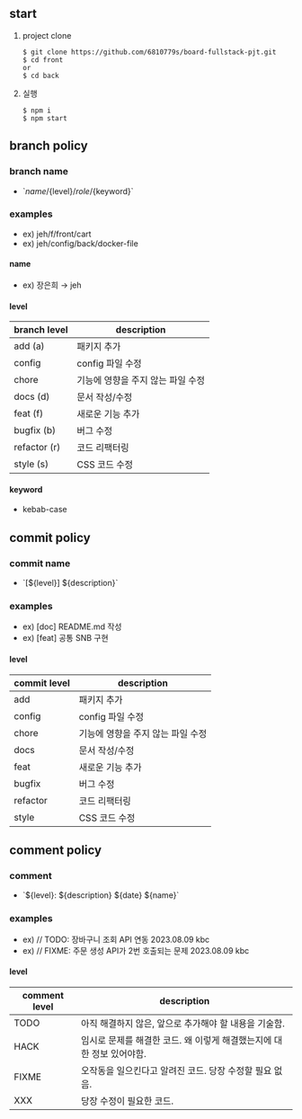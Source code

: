 ## start

1. project clone

    ```
    $ git clone https://github.com/6810779s/board-fullstack-pjt.git
    $ cd front
    or
    $ cd back
    ```

2. 실행
    ```
    $ npm i
    $ npm start
    ```

## branch policy

### branch name

-   \`${name}/${level}/${role}/${keyword}\`

### examples

-   ex) jeh/f/front/cart
-   ex) jeh/config/back/docker-file

#### name

-   ex) 장은희 → jeh

#### level

| branch level | description                       |
| ------------ | --------------------------------- |
| add (a)      | 패키지 추가                       |
| config       | config 파일 수정                  |
| chore        | 기능에 영향을 주지 않는 파일 수정 |
| docs (d)     | 문서 작성/수정                    |
| feat (f)     | 새로운 기능 추가                  |
| bugfix (b)   | 버그 수정                         |
| refactor (r) | 코드 리팩터링                     |
| style (s)    | CSS 코드 수정                     |

#### keyword

-   kebab-case

## commit policy

### commit name

-   \`[${level}] ${description}\`

### examples

-   ex) [doc] README.md 작성
-   ex) [feat] 공통 SNB 구현

#### level

| commit level | description                       |
| ------------ | --------------------------------- |
| add          | 패키지 추가                       |
| config       | config 파일 수정                  |
| chore        | 기능에 영향을 주지 않는 파일 수정 |
| docs         | 문서 작성/수정                    |
| feat         | 새로운 기능 추가                  |
| bugfix       | 버그 수정                         |
| refactor     | 코드 리팩터링                     |
| style        | CSS 코드 수정                     |

## comment policy

### comment

-   \`${level}: ${description} ${date} ${name}\`

### examples

-   ex) // TODO: 장바구니 조회 API 연동 2023.08.09 kbc
-   ex) // FIXME: 주문 생성 API가 2번 호출되는 문제 2023.08.09 kbc

#### level

| comment level | description                                                           |
| ------------- | --------------------------------------------------------------------- |
| TODO          | 아직 해결하지 않은, 앞으로 추가해야 할 내용을 기술함.                 |
| HACK          | 임시로 문제를 해결한 코드. 왜 이렇게 해결했는지에 대한 정보 있어야함. |
| FIXME         | 오작동을 일으킨다고 알려진 코드. 당장 수정할 필요 없음.               |
| XXX           | 당장 수정이 필요한 코드.                                              |
